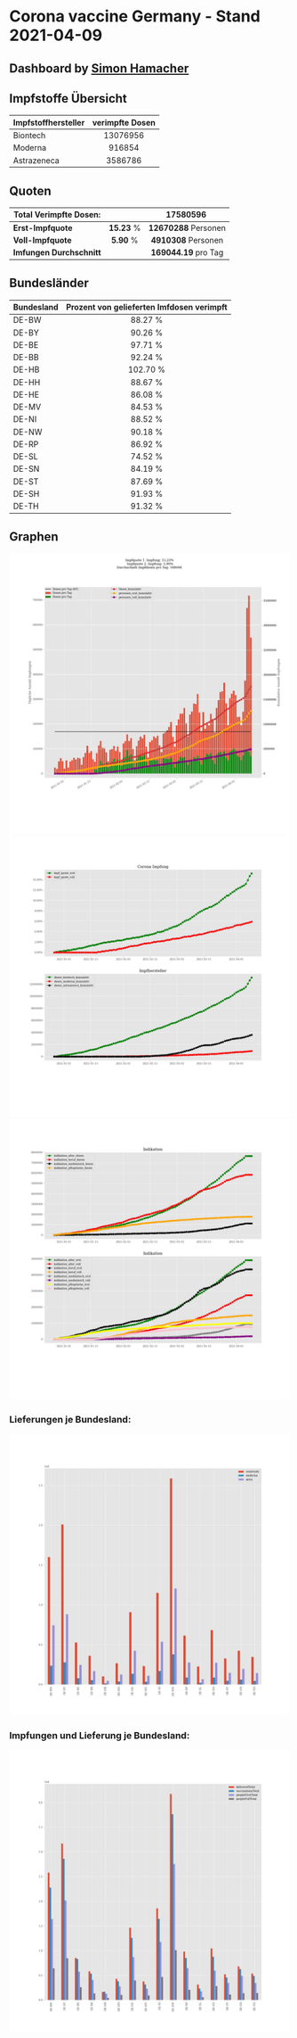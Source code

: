 # Corona vaccine Germany - Stand 2021-04-09
## Dashboard by [Simon Hamacher](https://www.shamacher.eu)
## Impfstoffe Übersicht
**Impfstoffhersteller** | **verimpfte Dosen**
-------- | :--------:
Biontech | 13076956
Moderna | 916854
Astrazeneca | 3586786


## Quoten
**Total Verimpfte Dosen:** | |17580596&nbsp;
-------- | :--------:| :--------:
**Erst-Impfquote** | **15.23** %| **12670288** Personen
**Voll-Impfquote** | **5.90** %| **4910308** Personen
**Imfungen Durchschnitt** | |**169044.19** pro Tag 
## Bundesländer
**Bundesland** | **Prozent von gelieferten Imfdosen verimpft**
-------- | :--------:
DE-BW | 88.27 %
DE-BY | 90.26 %
DE-BE | 97.71 %
DE-BB | 92.24 %
DE-HB | 102.70 %
DE-HH | 88.67 %
DE-HE | 86.08 %
DE-MV | 84.53 %
DE-NI | 88.52 %
DE-NW | 90.18 %
DE-RP | 86.92 %
DE-SL | 74.52 %
DE-SN | 84.19 %
DE-ST | 87.69 %
DE-SH | 91.93 %
DE-TH | 91.32 %
## Graphen
<img src="Impfungen-Corona-01.jpg" alt="Impf Übersicht" title="Impf Übersicht" />
<img src="Impfungen-Corona-02.jpg" alt="Impfquote" title="optionaler Titel" />
<img src="Impfungen-Corona-03.jpg" alt="Indikation" title="Indikation" />

### Lieferungen je Bundesland:
<img src="Impfungen-Corona-04.jpg" alt="Impfungen in den Bundesländern" title="Impfungen in den Bundesländern" />

### Impfungen und Lieferung je Bundesland:
<img src="Impfungen-Corona-05.jpg" alt="Impfungen in den Bundesländern" title="Impfungen in den Bundesländern" />

